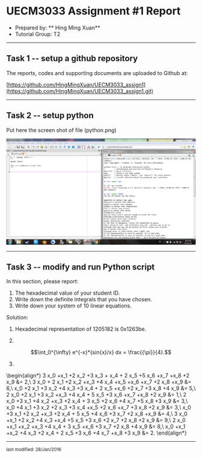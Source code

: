 UECM3033 Assignment #1 Report
========================================================

- Prepared by: ** Hing Ming Xuan**
- Tutorial Group: T2

--------------------------------------------------------

## Task 1 -- setup a github repository

The reports, codes and supporting documents are uploaded to Github at: 

[https://github.com/HingMingXuan/UECM3033_assign1](https://github.com/HingMingXuan/UECM3033_assign1.git)


---------------------------------------------------------

## Task 2 -- setup python

Put here the screen shot of file (python.png)

![python.png](python.png)


------------------------------------------------------------

## Task 3 -- modify and run Python script

In this section, please report:

1. The hexadecimal value of your student ID.
2. Write down the definite integrals that you have chosen.
3. Write down your system of 10 linear equations.

Solution:
1. Hexadecimal representation of 1205182 is 0x1263be.

2. 
$$\int_0^{\infty} e^{-x}*{sin{x}/x} dx = \frac{{\pi}}{4}.$$

3.

\begin{align*}
3 x_0 +x_1 +2 x_2 +3 x_3 + x_4 + 2 x_5 +5 x_6 +x_7 +x_8 +2 x_9 &= 2,\\
3 x_0 + 2 x_1 +2 x_2 +x_3 +4 x_4 +x_5 +x_6 +x_7 +2 x_8 +x_9 &= 6,\\
x_0 +2 x_1 +3 x_2 +4 x_3 +3 x_4 + 2 x_5 +x_6 +2 x_7 +3 x_8 +4 x_9 &= 5,\\
2 x_0 +2 x_1 +3 x_2 +x_3 +4 x_4 + 5 x_5 +3 x_6 +x_7 +x_8 +2 x_9 &= 1,\\
2 x_0 +3 x_1 +4 x_2 +x_3 +2 x_4 + 3 x_5 +2 x_6 +4 x_7 +5 x_8 +3 x_9 &= 3,\\
x_0 +4 x_1 +3 x_2 +2 x_3 +3 x_4 +x_5 +2 x_6 +x_7 +3 x_8 +2 x_9 &= 3,\\
x_0 +3 x_1 +2 x_2 +x_3 +2 x_4 + 5 x_5 +4 x_6 +3 x_7 +2 x_8 +x_9 &= 4,\\
3 x_0 +x_1 +2 x_2 +4 x_3 +x_4 +5 x_5 +3 x_6 +2 x_7 +2 x_8 +2 x_9 &= 9,\\
2 x_0 +x_1 +x_2 +x_3 +4 x_4 + 3 x_5 +x_6 +3 x_7 +2 x_8 +4 x_9 &= 8,\\
x_0 +x_1 +x_2 +4 x_3 +2 x_4 + 2 x_5 +3 x_6 +4 x_7 +x_8 +3 x_9 &= 2.
\end{align*}

-----------------------------------

<sup>last modified: 28/Jan/2016</sup>
